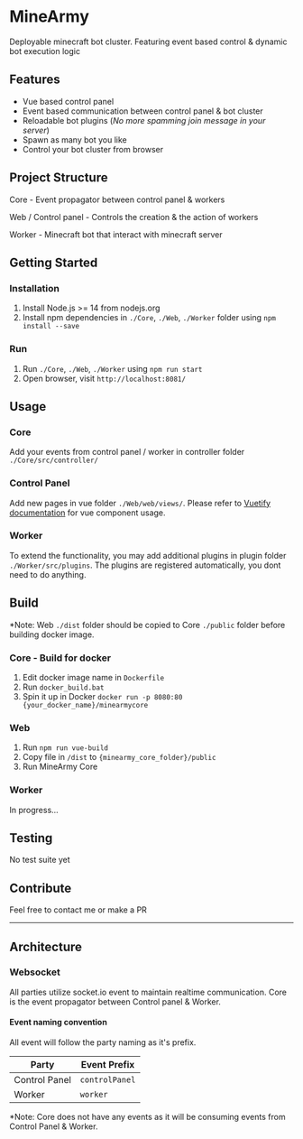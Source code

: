 # MineArmy
Deployable minecraft bot cluster. Featuring event based control & dynamic bot execution logic

## Features
- Vue based control panel
- Event based communication between control panel & bot cluster
- Reloadable bot plugins (*No more spamming join message in your  server*)
- Spawn as many bot you like
- Control your bot cluster from browser

## Project Structure

Core - Event propagator between control panel & workers

Web / Control panel - Controls the creation & the action of workers

Worker - Minecraft bot that interact with minecraft server



## Getting Started
### Installation
1. Install Node.js >= 14 from nodejs.org
2. Install npm dependencies in `./Core`, `./Web`, `./Worker` folder using `npm install --save`

### Run 
1. Run `./Core`, `./Web`, `./Worker` using `npm run start`
2. Open browser, visit `http://localhost:8081/`




## Usage
### Core
Add your events from control panel / worker in controller folder `./Core/src/controller/`

### Control Panel
Add new pages in vue folder `./Web/web/views/`. Please refer to [Vuetify documentation](https://next.vuetifyjs.com/en/getting-started/installation/) for vue component usage.

### Worker
To extend the functionality, you may add additional plugins in plugin folder `./Worker/src/plugins`. The plugins are registered automatically, you dont need to do anything.



## Build
*Note: Web `./dist` folder should be copied to Core `./public` folder before building docker image.
### Core - Build for docker
1. Edit docker image name in `Dockerfile`
2. Run `docker_build.bat`
3. Spin it up in Docker `docker run -p 8080:80 {your_docker_name}/minearmycore`

### Web
1. Run `npm run vue-build`
2. Copy file in `/dist` to `{minearmy_core_folder}/public`
3. Run MineArmy Core

### Worker
In progress...



## Testing
No test suite yet

## Contribute
Feel free to contact me or make a PR

---

## Architecture
### Websocket
All parties utilize socket.io event to maintain realtime communication. Core is the event propagator between Control panel & Worker. 

#### Event naming convention
All event will follow the party naming as it's prefix. 

| Party         | Event Prefix   |
| ------------- | -------------- |
| Control Panel | `controlPanel` |
| Worker        | `worker`       |

*Note: Core does not have any events as it will be consuming events from Control Panel & Worker.

